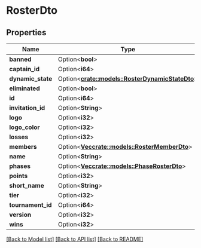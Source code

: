# RosterDto

## Properties

Name | Type | Description | Notes
------------ | ------------- | ------------- | -------------
**banned** | Option<**bool**> |  | [optional]
**captain_id** | Option<**i64**> |  | [optional]
**dynamic_state** | Option<[**crate::models::RosterDynamicStateDto**](RosterDynamicStateDTO.md)> |  | [optional]
**eliminated** | Option<**bool**> |  | [optional]
**id** | Option<**i64**> |  | [optional]
**invitation_id** | Option<**String**> |  | [optional]
**logo** | Option<**i32**> |  | [optional]
**logo_color** | Option<**i32**> |  | [optional]
**losses** | Option<**i32**> |  | [optional]
**members** | Option<[**Vec<crate::models::RosterMemberDto>**](RosterMemberDTO.md)> |  | [optional]
**name** | Option<**String**> |  | [optional]
**phases** | Option<[**Vec<crate::models::PhaseRosterDto>**](PhaseRosterDTO.md)> |  | [optional]
**points** | Option<**i32**> |  | [optional]
**short_name** | Option<**String**> |  | [optional]
**tier** | Option<**i32**> |  | [optional]
**tournament_id** | Option<**i64**> |  | [optional]
**version** | Option<**i32**> |  | [optional]
**wins** | Option<**i32**> |  | [optional]

[[Back to Model list]](../README.md#documentation-for-models) [[Back to API list]](../README.md#documentation-for-api-endpoints) [[Back to README]](../README.md)



